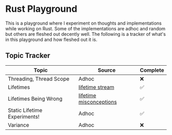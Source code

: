 # Rust Playground

This is a playground where I experiment on thoughts and implementations while working on Rust. Some of the implementations are adhoc and random but others are fleshed out decently well. The following is a tracker of what's in this playground and how fleshed out it is.

## Topic Tracker

| Topic                        | Source                       | Complete |
| ---------------------------- | ---------------------------- | -------- |
| Threading, Thread Scope      | Adhoc                        | ❌       |
| Lifetimes                    | [lifetime stream][1]         | ✅       |
| Lifetimes Being Wrong        | [lifetime misconceptions][2] | ✅       |
| Static Lifetime Experiments! | Adhoc                        | ✅       |
| Variance                     | Adhoc                        | ❌       |

[1]: https://www.youtube.com/watch?v=rAl-9HwD858
[2]: https://github.com/pretzelhammer/rust-blog/blob/master/posts/common-rust-lifetime-misconceptions.md#5-if-it-compiles-then-my-lifetime-annotations-are-correct
